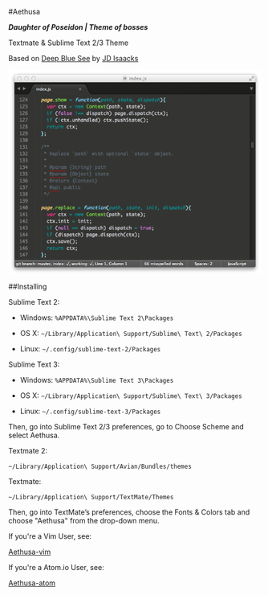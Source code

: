 #Aethusa

***Daughter of Poseidon | Theme of bosses***

Textmate & Sublime Text 2/3 Theme

Based on [Deep Blue See](https://github.com/jisaacks/DeepBlueSee/) by [JD Isaacks](https://github.com/jisaacks)

![Aethusa theme](screenshot.png)

##Installing

Sublime Text 2:

* Windows: `%APPDATA%\Sublime Text 2\Packages`

* OS X: `~/Library/Application\ Support/Sublime\ Text\ 2/Packages`

* Linux: `~/.config/sublime-text-2/Packages`

Sublime Text 3:

* Windows: `%APPDATA%\Sublime Text 3\Packages`

* OS X: `~/Library/Application\ Support/Sublime\ Text\ 3/Packages`

* Linux: `~/.config/sublime-text-3/Packages`

Then, go into Sublime Text 2/3 preferences, go to Choose Scheme and select Aethusa.

Textmate 2:
    
    ~/Library/Application\ Support/Avian/Bundles/themes

Textmate:
    
    ~/Library/Application\ Support/TextMate/Themes


Then, go into TextMate’s preferences, choose the Fonts & Colors tab and choose "Aethusa" from the drop-down menu.


If you're a Vim User, see:

[Aethusa-vim](https://github.com/afj176/Aethusa-vim)

If you're a Atom.io User, see:

[Aethusa-atom](https://github.com/afj176/Aethusa-atom)
